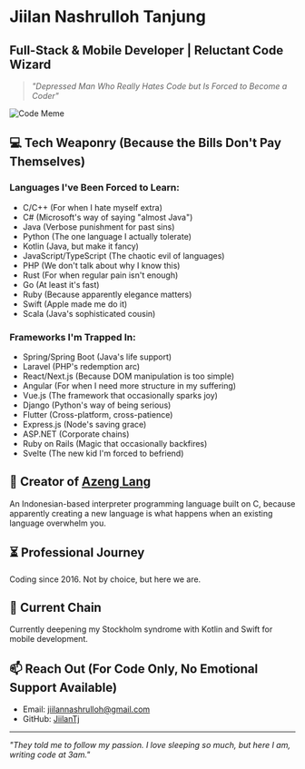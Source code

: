 # Jiilan Nashrulloh Tanjung

## Full-Stack & Mobile Developer | Reluctant Code Wizard

> *"Depressed Man Who Really Hates Code but Is Forced to Become a Coder"*

![Code Meme](https://media.giphy.com/media/13HgwGsXF0aiGY/giphy.gif)

## 💻 Tech Weaponry (Because the Bills Don't Pay Themselves)

### Languages I've Been Forced to Learn:
- C/C++ (For when I hate myself extra)
- C# (Microsoft's way of saying "almost Java")
- Java (Verbose punishment for past sins)
- Python (The one language I actually tolerate)
- Kotlin (Java, but make it fancy)
- JavaScript/TypeScript (The chaotic evil of languages)
- PHP (We don't talk about why I know this)
- Rust (For when regular pain isn't enough)
- Go (At least it's fast)
- Ruby (Because apparently elegance matters)
- Swift (Apple made me do it)
- Scala (Java's sophisticated cousin)

### Frameworks I'm Trapped In:
- Spring/Spring Boot (Java's life support)
- Laravel (PHP's redemption arc)
- React/Next.js (Because DOM manipulation is too simple)
- Angular (For when I need more structure in my suffering)
- Vue.js (The framework that occasionally sparks joy)
- Django (Python's way of being serious)
- Flutter (Cross-platform, cross-patience)
- Express.js (Node's saving grace)
- ASP.NET (Corporate chains)
- Ruby on Rails (Magic that occasionally backfires)
- Svelte (The new kid I'm forced to befriend)

## 🔨 Creator of [Azeng Lang](https://github.com/JiilanTj/azeng-lang)
An Indonesian-based interpreter programming language built on C, because apparently creating a new language is what happens when an existing language overwhelm you.

## ⏳ Professional Journey
Coding since 2016. Not by choice, but here we are.

## 📱 Current Chain
Currently deepening my Stockholm syndrome with Kotlin and Swift for mobile development.

## 📫 Reach Out (For Code Only, No Emotional Support Available)
- Email: jiilannashrulloh@gmail.com
- GitHub: [JiilanTj](https://github.com/JiilanTj)

---

*"They told me to follow my passion. I love sleeping so much, but here I am, writing code at 3am."*
